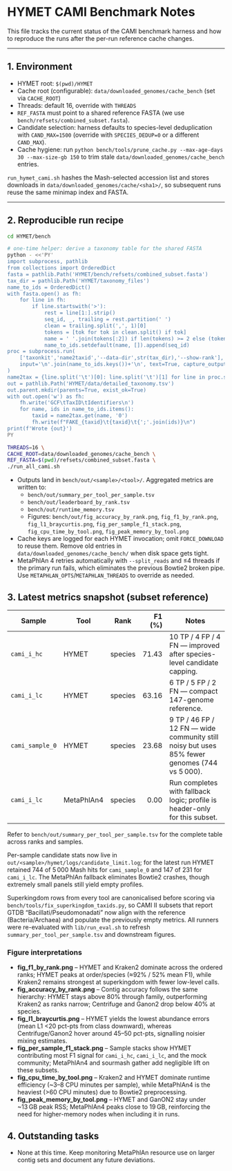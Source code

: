 # HYMET CAMI Benchmark Notes

This file tracks the current status of the CAMI benchmark harness and how to reproduce the runs after the per-run reference cache changes.

---

## 1. Environment

- HYMET root: `$(pwd)/HYMET`
- Cache root (configurable): `data/downloaded_genomes/cache_bench` (set via `CACHE_ROOT`)
- Threads: default 16, override with `THREADS`
- `REF_FASTA` must point to a shared reference FASTA (we use `bench/refsets/combined_subset.fasta`).
- Candidate selection: harness defaults to species-level deduplication with `CAND_MAX=1500` (override with `SPECIES_DEDUP=0` or a different `CAND_MAX`).
- Cache hygiene: run `python bench/tools/prune_cache.py --max-age-days 30 --max-size-gb 150` to trim stale `data/downloaded_genomes/cache_bench` entries.

`run_hymet_cami.sh` hashes the Mash-selected accession list and stores downloads in `data/downloaded_genomes/cache/<sha1>/`, so subsequent runs reuse the same minimap index and FASTA.

---

## 2. Reproducible run recipe

```bash
cd HYMET/bench

# one-time helper: derive a taxonomy table for the shared FASTA
python - <<'PY'
import subprocess, pathlib
from collections import OrderedDict
fasta = pathlib.Path('HYMET/bench/refsets/combined_subset.fasta')
tax_dir = pathlib.Path('HYMET/taxonomy_files')
name_to_ids = OrderedDict()
with fasta.open() as fh:
    for line in fh:
        if line.startswith('>'):
            rest = line[1:].strip()
            seq_id, _, trailing = rest.partition(' ')
            clean = trailing.split(',', 1)[0]
            tokens = [tok for tok in clean.split() if tok]
            name = ' '.join(tokens[:2]) if len(tokens) >= 2 else (tokens[0] if tokens else seq_id)
            name_to_ids.setdefault(name, []).append(seq_id)
proc = subprocess.run(
    ['taxonkit','name2taxid','--data-dir',str(tax_dir),'--show-rank'],
    input='\n'.join(name_to_ids.keys())+'\n', text=True, capture_output=True, check=True
)
name2tax = {line.split('\t')[0]: line.split('\t')[1] for line in proc.stdout.strip().split('\n') if line}
out = pathlib.Path('HYMET/data/detailed_taxonomy.tsv')
out.parent.mkdir(parents=True, exist_ok=True)
with out.open('w') as fh:
    fh.write('GCF\tTaxID\tIdentifiers\n')
    for name, ids in name_to_ids.items():
        taxid = name2tax.get(name, '0')
        fh.write(f"FAKE_{taxid}\t{taxid}\t{';'.join(ids)}\n")
print(f'Wrote {out}')
PY

THREADS=16 \
CACHE_ROOT=data/downloaded_genomes/cache_bench \
REF_FASTA=$(pwd)/refsets/combined_subset.fasta \
./run_all_cami.sh
```

- Outputs land in `bench/out/<sample>/<tool>/`. Aggregated metrics are written to:
  - `bench/out/summary_per_tool_per_sample.tsv`
  - `bench/out/leaderboard_by_rank.tsv`
  - `bench/out/runtime_memory.tsv`
  - Figures: `bench/out/fig_accuracy_by_rank.png`, `fig_f1_by_rank.png`, `fig_l1_braycurtis.png`, `fig_per_sample_f1_stack.png`, `fig_cpu_time_by_tool.png`, `fig_peak_memory_by_tool.png`
- Cache keys are logged for each HYMET invocation; omit `FORCE_DOWNLOAD` to reuse them. Remove old entries in `data/downloaded_genomes/cache_bench/` when disk space gets tight.
- MetaPhlAn 4 retries automatically with `--split_reads` and ≤4 threads if the primary run fails, which eliminates the previous Bowtie2 broken pipe. Use `METAPHLAN_OPTS`/`METAPHLAN_THREADS` to override as needed.


## 3. Latest metrics snapshot (subset reference)

| Sample        | Tool      | Rank        | F1 (%) | Notes |
|---------------|-----------|-------------|-------:|-------|
| `cami_i_hc`   | HYMET     | species     | 71.43  | 10 TP / 4 FP / 4 FN — improved after species-level candidate capping. |
| `cami_i_lc`   | HYMET     | species     | 63.16  | 6 TP / 5 FP / 2 FN — compact 147-genome reference. |
| `cami_sample_0` | HYMET   | species     | 23.68  | 9 TP / 46 FP / 12 FN — wide community still noisy but uses 85% fewer genomes (744 vs 5 000). |
| `cami_i_lc`   | MetaPhlAn4 | species    | 0.00   | Run completes with fallback logic; profile is header-only for this subset. |

Refer to `bench/out/summary_per_tool_per_sample.tsv` for the complete table across ranks and samples.

Per-sample candidate stats now live in `out/<sample>/hymet/logs/candidate_limit.log`; for the latest run HYMET retained 744 of 5 000 Mash hits for `cami_sample_0` and 147 of 231 for `cami_i_lc`. The MetaPhlAn fallback eliminates Bowtie2 crashes, though extremely small panels still yield empty profiles.

Superkingdom rows from every tool are canonicalised before scoring via `bench/tools/fix_superkingdom_taxids.py`, so CAMI II subsets that report GTDB “Bacillati/Pseudomonadati” now align with the reference (Bacteria/Archaea) and populate the previously empty metrics. All runners were re-evaluated with `lib/run_eval.sh` to refresh `summary_per_tool_per_sample.tsv` and downstream figures.

### Figure interpretations
- **fig_f1_by_rank.png** – HYMET and Kraken2 dominate across the ordered ranks; HYMET peaks at order/species (≈92% / 52% mean F1), while Kraken2 remains strongest at superkingdom with fewer low-level calls.
- **fig_accuracy_by_rank.png** – Contig accuracy follows the same hierarchy: HYMET stays above 80% through family, outperforming Kraken2 as ranks narrow; Centrifuge and Ganon2 drop below 40% at species.
- **fig_l1_braycurtis.png** – HYMET yields the lowest abundance errors (mean L1 <20 pct-pts from class downward), whereas Centrifuge/Ganon2 hover around 45–50 pct-pts, signalling noisier mixing estimates.
- **fig_per_sample_f1_stack.png** – Sample stacks show HYMET contributing most F1 signal for `cami_i_hc`, `cami_i_lc`, and the mock community; MetaPhlAn4 and sourmash gather add negligible lift on these subsets.
- **fig_cpu_time_by_tool.png** – Kraken2 and HYMET dominate runtime efficiency (~3–8 CPU minutes per sample), while MetaPhlAn4 is the heaviest (>60 CPU minutes) due to Bowtie2 preprocessing.
- **fig_peak_memory_by_tool.png** – HYMET and GanON2 stay under ~13 GB peak RSS; MetaPhlAn4 peaks close to 19 GB, reinforcing the need for higher-memory nodes when including it in runs.



## 4. Outstanding tasks

- None at this time. Keep monitoring MetaPhlAn resource use on larger contig sets and document any future deviations.
